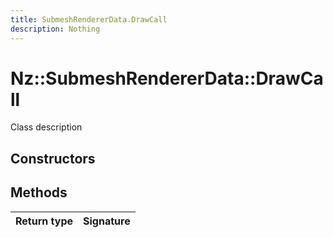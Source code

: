 ```yaml
---
title: SubmeshRendererData.DrawCall
description: Nothing
---
```


# Nz::SubmeshRendererData::DrawCall

Class description

## Constructors


## Methods

| Return type | Signature |
| ----------- | --------- |
